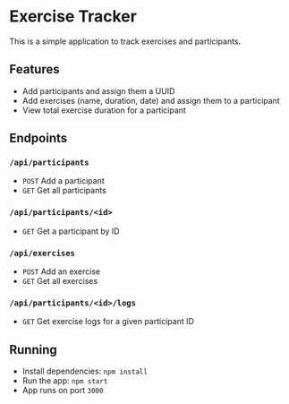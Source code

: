 # Exercise Tracker

This is a simple application to track exercises and participants.

## Features

- Add participants and assign them a UUID
- Add exercises (name, duration, date) and assign them to a participant
- View total exercise duration for a participant

## Endpoints

### `/api/participants`

- `POST` Add a participant
- `GET` Get all participants

### `/api/participants/<id>`

- `GET` Get a participant by ID

### `/api/exercises`

- `POST` Add an exercise
- `GET` Get all exercises

### `/api/participants/<id>/logs`

- `GET` Get exercise logs for a given participant ID

## Running

- Install dependencies: `npm install` 
- Run the app: `npm start` 
- App runs on port `3000`
